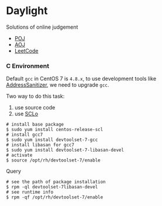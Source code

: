# Daylight

Solutions of online judgement

* [POJ](http://poj.org/problemlist)
* [AOJ](http://judge.u-aizu.ac.jp)
* [LeetCode](https://oj.leetcode.com)

### C Environment

Default `gcc` in CentOS 7 is `4.8.x`, to use development tools like [AddressSanitizer](https://github.com/google/sanitizers), we need to upgrade `gcc`.

Two way to do this task:

1. use source code
2. use [SCLo](http://www.softwarecollections.org/)

```
# install base package
$ sudo yum install centos-release-scl
# install gcc7
$ sudo yum install devtoolset-7-gcc
# install libasan for gcc7
$ sudo yum install devtoolset-7-libasan-devel
# activate
$ source /opt/rh/devtoolset-7/enable
```

Query

```
# see the path of package installation
$ rpm -ql devtoolset-7libasan-devel
# see runtime info
$ rpm -qf /opt/rh/devtoolset-7/enable
```

